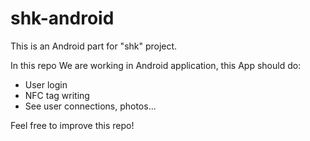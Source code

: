 # shk-android

This is an Android part for "shk" project.

In this repo We are working in Android application, this App should do:
- User login
- NFC tag writing
- See user connections, photos...

Feel free to improve this repo!
